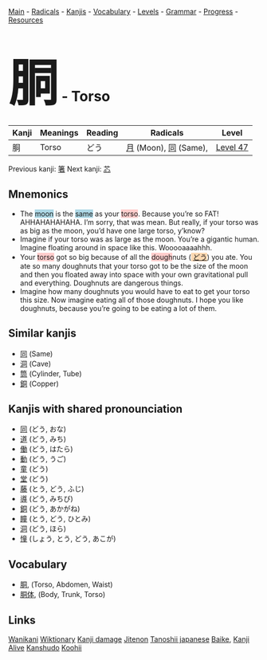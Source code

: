<style> bigfont {font-size: 100px}</style>
[Main](../README.md) -
[Radicals](../radicals.md) -
[Kanjis](../kanjis.md) -
[Vocabulary](../vocabulary.md) -
[Levels](../levels.md) -
[Grammar](../grammar.md) - 
[Progress](../progress.md) -
[Resources](../resources.md)
# <bigfont> 胴</bigfont> - Torso 

| Kanji | Meanings | Reading | Radicals | Level |
| --- | --- | --- | --- | --- |
| 胴 | Torso | どう | [月](../radicals/月.md) (Moon), [同](../radicals/同.md) (Same),  | [Level 47](../levels/wk_level47.md) |

Previous kanji: [箸](箸.md) Next kanji: [芯](芯.md) 

## Mnemonics
 * The <span style="background-color:#ADD8E6"> moon</span> is the <span style="background-color:#ADD8E6"> same</span> as your <span style="background-color:#ffcccb"> torso</span>. Because you’re so FAT! AHHAHAHAHAHA. I’m sorry, that was mean. But really, if your torso was as big as the moon, you’d have one large torso, y’know?
* Imagine if your torso was as large as the moon. You’re a gigantic human. Imagine floating around in space like this. Wooooaaaahhh.
* Your <span style="background-color:#ffcccb"> torso</span> got so big because of all the <span style="background-color:#ffcccb"> dough</span>nuts (<span style="background-color:#fed8b1"> [どう](https://jisho.org/search/どう)</span>) you ate. You ate so many doughnuts that your torso got to be the size of the moon and then you floated away into space with your own gravitational pull and everything. Doughnuts are dangerous things.
* Imagine how many doughnuts you would have to eat to get your torso this size. Now imagine eating all of those doughnuts. I hope you like doughnuts, because you’re going to be eating a lot of them.


## Similar kanjis
 * [同](同.md) (Same)
* [洞](洞.md) (Cave)
* [筒](筒.md) (Cylinder, Tube)
* [銅](銅.md) (Copper)



## Kanjis with shared pronounciation
 * [同](同.md) (どう, おな)
* [道](道.md) (どう, みち)
* [働](働.md) (どう, はたら)
* [動](動.md) (どう, うご)
* [童](童.md) (どう)
* [堂](堂.md) (どう)
* [藤](藤.md) (とう, どう, ふじ)
* [導](導.md) (どう, みちび)
* [銅](銅.md) (どう, あかがね)
* [瞳](瞳.md) (とう, どう, ひとみ)
* [洞](洞.md) (どう, ほら)
* [憧](憧.md) (しょう, とう, どう, あこが)



## Vocabulary
 * [胴](../vocabulary/胴.md), (Torso, Abdomen, Waist)
* [胴体](../vocabulary/胴.md), (Body, Trunk, Torso)




## Links 


[Wanikani](https://www.wanikani.com/kanji/胴)
[Wiktionary](https://en.wiktionary.org/wiki/胴)
[Kanji damage](http://www.kanjidamage.com/kanji/search?utf8=✓&q=胴)
[Jitenon](https://jitenon.com/kanji/胴)
[Tanoshii japanese](https://www.tanoshiijapanese.com/dictionary/kanji.cfm?k=胴)
[Baike](https://baike.baidu.com/item/胴),
[Kanji Alive](https://app.kanjialive.com/胴)
[Kanshudo](https://www.kanshudo.com/searchmn?q=胴)
[Koohii](https://kanji.koohii.com/study/kanji/胴)
